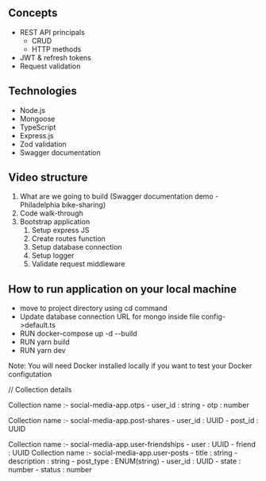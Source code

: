 ## Concepts
* REST API principals
    * CRUD
    * HTTP methods
* JWT & refresh tokens
* Request validation
## Technologies
* Node.js
* Mongoose
* TypeScript
* Express.js 
* Zod validation
* Swagger documentation 

## Video structure
1. What are we going to build (Swagger documentation demo - Philadelphia bike-sharing)
2. Code walk-through
3. Bootstrap application
   1. Setup express JS
   2. Create routes function
   3. Setup database connection
   4. Setup logger
   5. Validate request middleware

## How to run application on your local machine
* move to project directory using cd command 
* Update database connection URL for mongo inside file config->default.ts
* RUN docker-compose up -d --build
* RUN  yarn build
* RUN  yarn dev

Note: You will need Docker installed locally if you want to test your Docker configutation




// Collection details

   Collection name :- social-media-app.otps
      - user_id : string
      - otp : number

Collection name :- social-media-app.post-shares
      - user_id : UUID
      - post_id : UUID

Collection name :- social-media-app.user-friendships
      - user : UUID
      - friend : UUID
Collection name :- social-media-app.user-posts
      - title : string
      - description : string
      - post_type : ENUM(string)
      - user_id : UUID
      - state : number
      - status : number






